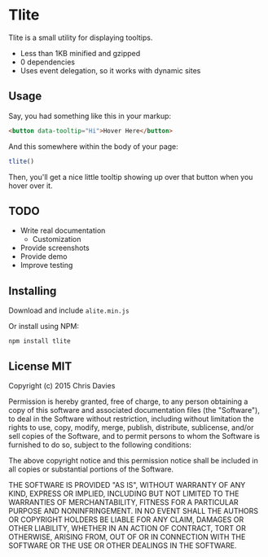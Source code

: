 # Tlite

Tlite is a small utility for displaying tooltips.

- Less than 1KB minified and gzipped
- 0 dependencies
- Uses event delegation, so it works with dynamic sites

## Usage

Say, you had something like this in your markup:

```html
<button data-tooltip="Hi">Hover Here</button>
```

And this somewhere within the body of your page:

```javascript
tlite()
```

Then, you'll get a nice little tooltip showing up over that button when you hover over it.

## TODO

- Write real documentation
  - Customization
- Provide screenshots
- Provide demo
- Improve testing

## Installing

Download and include `alite.min.js`

Or install using NPM:

    npm install tlite

## License MIT

Copyright (c) 2015 Chris Davies

Permission is hereby granted, free of charge, to any person
obtaining a copy of this software and associated documentation
files (the "Software"), to deal in the Software without
restriction, including without limitation the rights to use,
copy, modify, merge, publish, distribute, sublicense, and/or sell
copies of the Software, and to permit persons to whom the
Software is furnished to do so, subject to the following
conditions:

The above copyright notice and this permission notice shall be
included in all copies or substantial portions of the Software.

THE SOFTWARE IS PROVIDED "AS IS", WITHOUT WARRANTY OF ANY KIND,
EXPRESS OR IMPLIED, INCLUDING BUT NOT LIMITED TO THE WARRANTIES
OF MERCHANTABILITY, FITNESS FOR A PARTICULAR PURPOSE AND
NONINFRINGEMENT. IN NO EVENT SHALL THE AUTHORS OR COPYRIGHT
HOLDERS BE LIABLE FOR ANY CLAIM, DAMAGES OR OTHER LIABILITY,
WHETHER IN AN ACTION OF CONTRACT, TORT OR OTHERWISE, ARISING
FROM, OUT OF OR IN CONNECTION WITH THE SOFTWARE OR THE USE OR
OTHER DEALINGS IN THE SOFTWARE.
